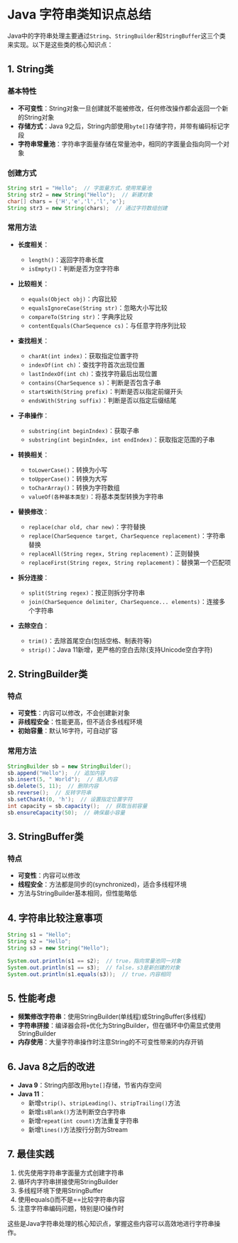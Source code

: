 # Java 字符串类知识点总结

Java中的字符串处理主要通过`String`、`StringBuilder`和`StringBuffer`这三个类来实现。以下是这些类的核心知识点：

## 1. String类

### 基本特性
- **不可变性**：String对象一旦创建就不能被修改，任何修改操作都会返回一个新的String对象
- **存储方式**：Java 9之后，String内部使用`byte[]`存储字符，并带有编码标记字段
- **字符串常量池**：字符串字面量存储在常量池中，相同的字面量会指向同一个对象

### 创建方式
```java
String str1 = "Hello";  // 字面量方式，使用常量池
String str2 = new String("Hello");  // 新建对象
char[] chars = {'H','e','l','l','o'};
String str3 = new String(chars);  // 通过字符数组创建
```

### 常用方法
- **长度相关**：
  - `length()`：返回字符串长度
  - `isEmpty()`：判断是否为空字符串

- **比较相关**：
  - `equals(Object obj)`：内容比较
  - `equalsIgnoreCase(String str)`：忽略大小写比较
  - `compareTo(String str)`：字典序比较
  - `contentEquals(CharSequence cs)`：与任意字符序列比较

- **查找相关**：
  - `charAt(int index)`：获取指定位置字符
  - `indexOf(int ch)`：查找字符首次出现位置
  - `lastIndexOf(int ch)`：查找字符最后出现位置
  - `contains(CharSequence s)`：判断是否包含子串
  - `startsWith(String prefix)`：判断是否以指定前缀开头
  - `endsWith(String suffix)`：判断是否以指定后缀结尾

- **子串操作**：
  - `substring(int beginIndex)`：获取子串
  - `substring(int beginIndex, int endIndex)`：获取指定范围的子串

- **转换相关**：
  - `toLowerCase()`：转换为小写
  - `toUpperCase()`：转换为大写
  - `toCharArray()`：转换为字符数组
  - `valueOf(各种基本类型)`：将基本类型转换为字符串

- **替换修改**：
  - `replace(char old, char new)`：字符替换
  - `replace(CharSequence target, CharSequence replacement)`：字符串替换
  - `replaceAll(String regex, String replacement)`：正则替换
  - `replaceFirst(String regex, String replacement)`：替换第一个匹配项

- **拆分连接**：
  - `split(String regex)`：按正则拆分字符串
  - `join(CharSequence delimiter, CharSequence... elements)`：连接多个字符串

- **去除空白**：
  - `trim()`：去除首尾空白(包括空格、制表符等)
  - `strip()`：Java 11新增，更严格的空白去除(支持Unicode空白字符)

## 2. StringBuilder类

### 特点
- **可变性**：内容可以修改，不会创建新对象
- **非线程安全**：性能更高，但不适合多线程环境
- **初始容量**：默认16字符，可自动扩容

### 常用方法
```java
StringBuilder sb = new StringBuilder();
sb.append("Hello");  // 追加内容
sb.insert(5, " World");  // 插入内容
sb.delete(5, 11);  // 删除内容
sb.reverse();  // 反转字符串
sb.setCharAt(0, 'h');  // 设置指定位置字符
int capacity = sb.capacity();  // 获取当前容量
sb.ensureCapacity(50);  // 确保最小容量
```

## 3. StringBuffer类

### 特点
- **可变性**：内容可以修改
- **线程安全**：方法都是同步的(synchronized)，适合多线程环境
- 方法与StringBuilder基本相同，但性能略低

## 4. 字符串比较注意事项

```java
String s1 = "Hello";
String s2 = "Hello";
String s3 = new String("Hello");

System.out.println(s1 == s2);  // true，指向常量池同一对象
System.out.println(s1 == s3);  // false，s3是新创建的对象
System.out.println(s1.equals(s3));  // true，内容相同
```

## 5. 性能考虑

- **频繁修改字符串**：使用StringBuilder(单线程)或StringBuffer(多线程)
- **字符串拼接**：编译器会将`+`优化为StringBuilder，但在循环中仍需显式使用StringBuilder
- **内存使用**：大量字符串操作时注意String的不可变性带来的内存开销

## 6. Java 8之后的改进

- **Java 9**：String内部改用`byte[]`存储，节省内存空间
- **Java 11**：
  - 新增`strip()`、`stripLeading()`、`stripTrailing()`方法
  - 新增`isBlank()`方法判断空白字符串
  - 新增`repeat(int count)`方法重复字符串
  - 新增`lines()`方法按行分割为Stream

## 7. 最佳实践

1. 优先使用字符串字面量方式创建字符串
2. 循环内字符串拼接使用StringBuilder
3. 多线程环境下使用StringBuffer
4. 使用equals()而不是==比较字符串内容
5. 注意字符串编码问题，特别是IO操作时

这些是Java字符串处理的核心知识点，掌握这些内容可以高效地进行字符串操作。